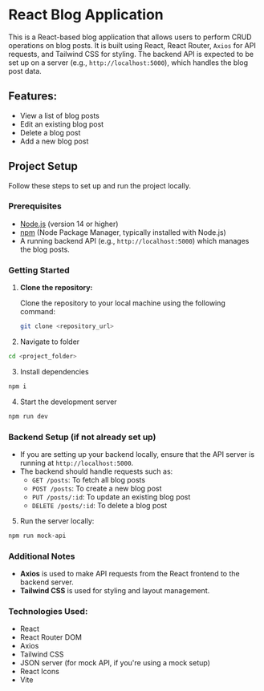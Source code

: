 # React Blog Application

This is a React-based blog application that allows users to perform CRUD operations on blog posts. It is built using React, React Router, `Axios` for API requests, and Tailwind CSS for styling. The backend API is expected to be set up on a server (e.g., `http://localhost:5000`), which handles the blog post data.

## Features:
- View a list of blog posts
- Edit an existing blog post
- Delete a blog post
- Add a new blog post

## Project Setup

Follow these steps to set up and run the project locally.

### Prerequisites
- [Node.js](https://nodejs.org/en/) (version 14 or higher)
- [npm](https://www.npmjs.com/) (Node Package Manager, typically installed with Node.js)
- A running backend API (e.g., `http://localhost:5000`) which manages the blog posts.

### Getting Started

1. **Clone the repository:**

   Clone the repository to your local machine using the following command:

   ```bash
   git clone <repository_url>
   ```
   

2. Navigate to folder

```sh
cd <project_folder>
```

3. Install dependencies

```sh
npm i
```

4. Start the development server

```sh
npm run dev
```

### Backend Setup (if not already set up)

- If you are setting up your backend locally, ensure that the API server is running at `http://localhost:5000`.
- The backend should handle requests such as:
    - `GET /posts`: To fetch all blog posts
    - `POST /posts`: To create a new blog post
    - `PUT /posts/:id`: To update an existing blog post
    - `DELETE /posts/:id`: To delete a blog post


5. Run the server locally:
```sh
npm run mock-api
```

### Additional Notes

- **Axios** is used to make API requests from the React frontend to the backend server.
- **Tailwind CSS** is used for styling and layout management.

### Technologies Used:

- React
- React Router DOM
- Axios
- Tailwind CSS
- JSON server (for mock API, if you're using a mock setup)
- React Icons
- Vite


